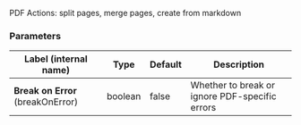 
 PDF Actions: split pages, merge pages, create from markdown

### Parameters
|Label (internal name)|Type|Default|Description|
|---|---|---|---|
|**Break on Error** (breakOnError)|boolean|false|Whether to break or ignore PDF-specific errors|





